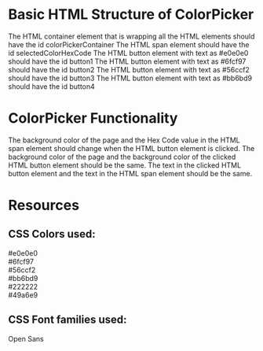 # Basic HTML Structure of ColorPicker
The HTML container element that is wrapping all the HTML elements should have the id colorPickerContainer
The HTML span element should have the id selectedColorHexCode
The HTML button element with text as #e0e0e0 should have the id button1
The HTML button element with text as #6fcf97 should have the id button2
The HTML button element with text as #56ccf2 should have the id button3
The HTML button element with text as #bb6bd9 should have the id button4
# ColorPicker Functionality
The background color of the page and the Hex Code value in the HTML span element should change when the HTML button element is clicked.
The background color of the page and the background color of the clicked HTML button element should be the same.
The text in the clicked HTML button element and the text in the HTML span element should be the same.
# Resources

## CSS Colors used:

#e0e0e0 </br>
#6fcf97 </br>
#56ccf2 </br>
#bb6bd9 </br>
#222222 </br>
#49a6e9

## CSS Font families used:

Open Sans
